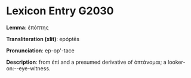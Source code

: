 # Lexicon Entry G2030

**Lemma**: ἐπόπτης

**Transliteration (xlit)**: epóptēs

**Pronunciation**: ep-op'-tace

**Description**:
from ἐπί and a presumed derivative of ὀπτάνομαι; a looker-on:--eye-witness.
